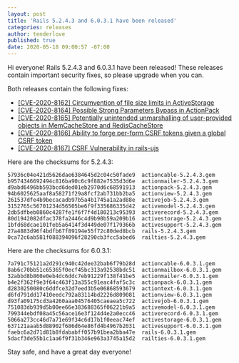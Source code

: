 ```yaml
---
layout: post
title: 'Rails 5.2.4.3 and 6.0.3.1 have been released'
categories: releases
author: tenderlove
published: true
date: 2020-05-18 09:00:57 -07:00
---
```

Hi everyone!  Rails 5.2.4.3 and 6.0.3.1 have been released!  These releases
contain important security fixes, so please upgrade when you can.

Both releases contain the following fixes:

* [[CVE-2020-8162] Circumvention of file size limits in ActiveStorage](https://groups.google.com/forum/#!topic/rubyonrails-security/PjU3946mreQ)
* [[CVE-2020-8164] Possible Strong Parameters Bypass in ActionPack](https://groups.google.com/forum/#!topic/rubyonrails-security/f6ioe4sdpbY)
* [[CVE-2020-8165] Potentially unintended unmarshalling of user-provided objects in MemCacheStore and RedisCacheStore](https://groups.google.com/forum/#!topic/rubyonrails-security/bv6fW4S0Y1c)
* [[CVE-2020-8166] Ability to forge per-form CSRF tokens given a global CSRF token](https://groups.google.com/forum/#!topic/rubyonrails-security/NOjKiGeXUgw)
* [[CVE-2020-8167] CSRF Vulnerability in rails-ujs](https://groups.google.com/forum/#!topic/rubyonrails-security/x9DixQDG9a0)

Here are the checksums for 5.2.4.3:

```
57936c04e421d5626dae6384645d2c04c50fade9  actioncable-5.2.4.3.gem
b9574346692494c816ba90c6c9f882e7535d3d6e  actionmailer-5.2.4.3.gem
d9abd6496bb593bcd6ded01eb2970d6c68591913  actionpack-5.2.4.3.gem
94b6025625aaf8a58271f29a8fcf2ab731bb2ba5  actionview-5.2.4.3.gem
261537dfe4b9becacadb97b5a4b1745a1a2ad88e  activejob-5.2.4.3.gem
3152765c56701234d56505be6f9f335686335d42  activemodel-5.2.4.3.gem
2db5dfbeb0860c4287fe1f6f7f4d180213c95393  activerecord-5.2.4.3.gem
80d1942082dfac378fa2446c4d9b90b59a209b16  activestorage-5.2.4.3.gem
1bfd68dcae101feb5a6414f3d449de07f179366b  activesupport-5.2.4.3.gem
27a4883d96f4bdfb67f89194e55f72c80ded8bcb  rails-5.2.4.3.gem
0ca72c6ab581f088394096f28290cb3fcc5abed6  railties-5.2.4.3.gem
```

Here are the checksums for 6.0.3.1:

```
7a791c75121a2d291c940c42dee32bab6f79b28d  actioncable-6.0.3.1.gem
8ab6c70bb51c65365f0ecf45bc313a92538bdc51  actionmailbox-6.0.3.1.gem
32abbd8b860e0eb4dc6ddc7eb91229f138f41be5  actionmailer-6.0.3.1.gem
b4e2f362f9e3f64c463f13a355c91eac4faf5c3c  actionpack-6.0.3.1.gem
d2830250080c6ddfce32d7eed3b5e06868593679  actiontext-6.0.3.1.gem
d6fd791dd17410eedc792a83114bd2226d809081  actionview-6.0.3.1.gem
d93fa09175cd3a4260aaa04576405caeaea5c722  activejob-6.0.3.1.gem
751083db939d5b00ee66e383688365f06221b9a5  activemodel-6.0.3.1.gem
799344ebdf08a45c56ace16e3f124d4e2a0ecc46  activerecord-6.0.3.1.gem
5066a273cc46d7a71e69f34c6d17b1f0eeac74ef  activestorage-6.0.3.1.gem
637121aaab5d88902f686d64e86fd4b4967b2031  activesupport-6.0.3.1.gem
faebc6a2d71d81b8fdababff057b91bea2bba47e  rails-6.0.3.1.gem
5dacf3de55b1c1aa6f9f31b346e963a3745a15d2  railties-6.0.3.1.gem
```

Stay safe, and have a great day everyone!
